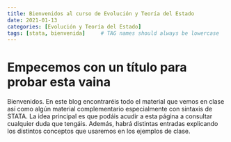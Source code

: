 ```yaml
---
title: Bienvenidos al curso de Evolución y Teoría del Estado
date: 2021-01-13
categories: [Evolución y Teoría del Estado]
tags: [stata, bienvenida]     # TAG names should always be lowercase
---
```


# Empecemos con un título para probar esta vaina

Bienvenidos. En este blog encontraréis todo el material que vemos en clase así como algún material complementario especialmente con sintaxis de STATA. La idea principal es que podáis acudir a esta página a consultar cualquier duda que tengáis. Además, habrá distintas entradas explicando los distintos conceptos que usaremos en los ejemplos de clase.
